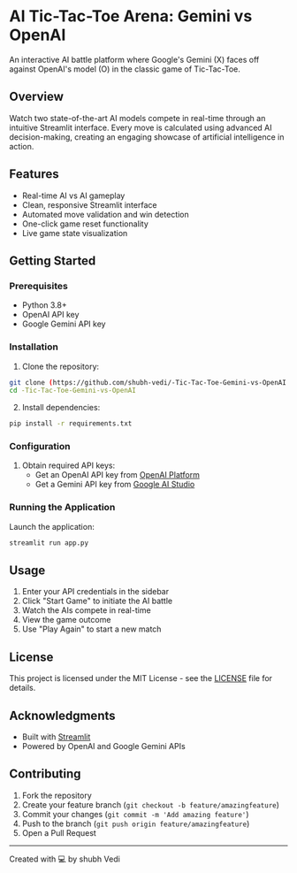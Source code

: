 # AI Tic-Tac-Toe Arena: Gemini vs OpenAI

An interactive AI battle platform where Google's Gemini (X) faces off against OpenAI's model (O) in the classic game of Tic-Tac-Toe.

## Overview

Watch two state-of-the-art AI models compete in real-time through an intuitive Streamlit interface. Every move is calculated using advanced AI decision-making, creating an engaging showcase of artificial intelligence in action.

## Features

- Real-time AI vs AI gameplay
- Clean, responsive Streamlit interface
- Automated move validation and win detection
- One-click game reset functionality
- Live game state visualization

## Getting Started

### Prerequisites

- Python 3.8+
- OpenAI API key
- Google Gemini API key

### Installation

1. Clone the repository:
```bash
git clone (https://github.com/shubh-vedi/-Tic-Tac-Toe-Gemini-vs-OpenAI.git)
cd -Tic-Tac-Toe-Gemini-vs-OpenAI
```

2. Install dependencies:
```bash
pip install -r requirements.txt
```

### Configuration

1. Obtain required API keys:
   - Get an OpenAI API key from [OpenAI Platform](https://platform.openai.com)
   - Get a Gemini API key from [Google AI Studio](https://makersuite.google.com)

### Running the Application

Launch the application:
```bash
streamlit run app.py
```

## Usage

1. Enter your API credentials in the sidebar
2. Click "Start Game" to initiate the AI battle
3. Watch the AIs compete in real-time
4. View the game outcome
5. Use "Play Again" to start a new match

## License

This project is licensed under the MIT License - see the [LICENSE](LICENSE) file for details.

## Acknowledgments

- Built with [Streamlit](https://streamlit.io/)
- Powered by OpenAI and Google Gemini APIs

## Contributing

1. Fork the repository
2. Create your feature branch (`git checkout -b feature/amazingfeature`)
3. Commit your changes (`git commit -m 'Add amazing feature'`)
4. Push to the branch (`git push origin feature/amazingfeature`)
5. Open a Pull Request

---
Created with 💻 by shubh Vedi

